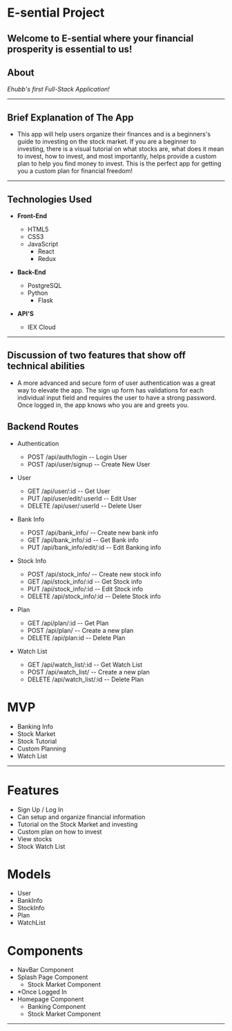 # **E-sential Project**

## **Welcome to E-sential where your financial prosperity is essential to us!**

## **About**



_Ehubb's first Full-Stack Application!_

---

## **Brief Explanation of The App** 

- This app will help users organize their finances and is a beginners's guide to investing on the stock market. If you are a beginner to investing, there is a visual tutorial on what stocks are, what does it mean to invest, how to invest, and most importantly, helps provide a custom plan to help you find money to invest. This is the perfect app for getting you a custom plan for financial freedom!

---

## **Technologies Used**

- **Front-End**

    - HTML5
    - CSS3
    - JavaScript
        - React
        - Redux

- **Back-End**

    - PostgreSQL
    - Python
        - Flask

- **API'S**

    - IEX Cloud

---

## **Discussion of two features that show off technical abilities**

- A more advanced and secure form of user authentication was a great way to elevate the app. The sign up form has validations for each individual input field and requires the user to have a strong password. Once logged in, the app knows who you are and greets you.


## **Backend Routes**

- Authentication
    - POST /api/auth/login -- Login User
    - POST /api/user/signup -- Create New User

- User
    - GET /api/user/:id -- Get User
    - PUT /api/user/edit/:userId -- Edit User
    - DELETE /api/user/:userId -- Delete User

- Bank Info
    - POST /api/bank_info/ -- Create new bank info
    - GET /api/bank_info/:id -- Get Bank info
    - PUT /api/bank_info/edit/:id -- Edit Banking info

- Stock Info
    - POST /api/stock_info/ -- Create new stock info
    - GET /api/stock_info/:id -- Get Stock info
    - PUT /api/stock_info/:id -- Edit Stock info
    - DELETE /api/stock_info/:id -- Delete Stock info

- Plan
    - GET /api/plan/:id -- Get Plan
    - POST /api/plan/ -- Create a new plan
    - DELETE /api/plan:id -- Delete Plan

- Watch List 
    - GET /api/watch_list/:id -- Get Watch List
    - POST /api/watch_list/ -- Create a new plan
    - DELETE /api/watch_list/:id -- Delete Plan


# **MVP** 

- Banking Info
- Stock Market
- Stock Tutorial
- Custom Planning
- Watch List

---

# **Features**

- Sign Up / Log In
- Can setup and organize financial information
- Tutorial on the Stock Market and investing
- Custom plan on how to invest
- View stocks
- Stock Watch List

# **Models**

- User
- BankInfo
- StockInfo
- Plan
- WatchList

# **Components**

- NavBar Component
- Splash Page Component
    - Stock Market Component
- *Once Logged In
- Homepage Component
    - Banking Component
    - Stock Market Component
---